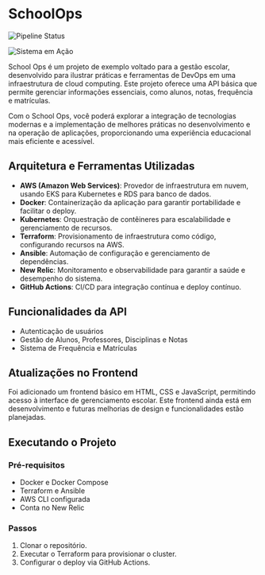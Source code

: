 # SchoolOps

![Pipeline Status](https://github.com/AlanBReis/ci-cd-aws-deploy/workflows/Workflow%20deploy/badge.svg)

![Sistema em Ação](https://user-images.githubusercontent.com/74038190/213910842-5a320d6b-e48f-4d41-a901-0e6a357e8dae.gif)


School Ops é um projeto de exemplo voltado para a gestão escolar, desenvolvido para ilustrar práticas e ferramentas de DevOps em uma infraestrutura de cloud computing. Este projeto oferece uma API básica que permite gerenciar informações essenciais, como alunos, notas, frequência e matrículas.

Com o School Ops, você poderá explorar a integração de tecnologias modernas e a implementação de melhores práticas no desenvolvimento e na operação de aplicações, proporcionando uma experiência educacional mais eficiente e acessível.


## Arquitetura e Ferramentas Utilizadas

- **AWS (Amazon Web Services)**: Provedor de infraestrutura em nuvem, usando EKS para Kubernetes e RDS para banco de dados.
- **Docker**: Containerização da aplicação para garantir portabilidade e facilitar o deploy.
- **Kubernetes**: Orquestração de contêineres para escalabilidade e gerenciamento de recursos.
- **Terraform**: Provisionamento de infraestrutura como código, configurando recursos na AWS.
- **Ansible**: Automação de configuração e gerenciamento de dependências.
- **New Relic**: Monitoramento e observabilidade para garantir a saúde e desempenho do sistema.
- **GitHub Actions**: CI/CD para integração contínua e deploy contínuo.

## Funcionalidades da API

- Autenticação de usuários
- Gestão de Alunos, Professores, Disciplinas e Notas
- Sistema de Frequência e Matrículas

## Atualizações no Frontend

Foi adicionado um frontend básico em HTML, CSS e JavaScript, permitindo acesso à interface de gerenciamento escolar. Este frontend ainda está em desenvolvimento e futuras melhorias de design e funcionalidades estão planejadas.


## Executando o Projeto

### Pré-requisitos
- Docker e Docker Compose
- Terraform e Ansible
- AWS CLI configurada
- Conta no New Relic

### Passos
1. Clonar o repositório.
2. Executar o Terraform para provisionar o cluster.
3. Configurar o deploy via GitHub Actions.



